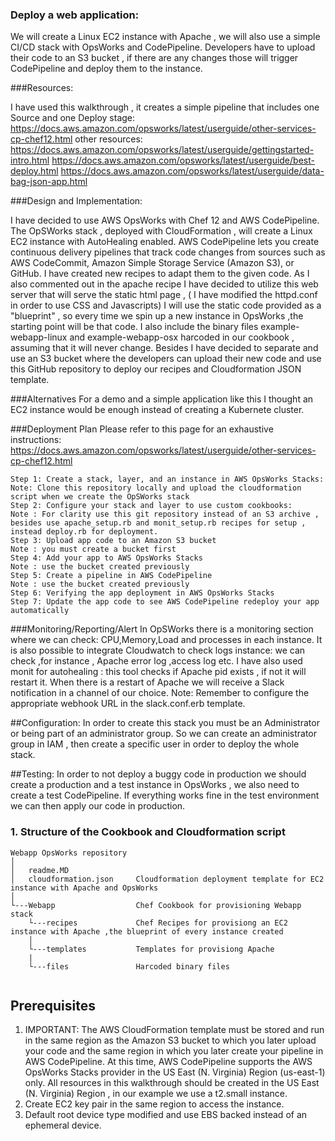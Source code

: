 ### Deploy a web application:
We will create a Linux EC2 instance with Apache , we will also use a simple CI/CD stack with OpsWorks and CodePipeline.
Developers have to upload their code to an S3 bucket , if there are any changes those will trigger CodePipeline and deploy them
to the instance.

###Resources:

I have used this walkthrough , it creates a simple pipeline that includes one Source and one Deploy stage:
https://docs.aws.amazon.com/opsworks/latest/userguide/other-services-cp-chef12.html
other resources:
https://docs.aws.amazon.com/opsworks/latest/userguide/gettingstarted-intro.html
https://docs.aws.amazon.com/opsworks/latest/userguide/best-deploy.html
https://docs.aws.amazon.com/opsworks/latest/userguide/data-bag-json-app.html


###Design and Implementation:

I have decided to use AWS OpsWorks with Chef 12 and AWS CodePipeline.
The OpSWorks stack , deployed with CloudFormation , will create a Linux EC2 instance with AutoHealing enabled.
AWS CodePipeline lets you create continuous delivery pipelines that track code changes from sources such as AWS CodeCommit, Amazon Simple Storage Service (Amazon S3), or GitHub.
I have created new recipes to adapt them to the given code. As I also commented out in the apache recipe I have decided to utilize
this web server that will serve the static html page , ( I have modified the httpd.conf in order to use CSS and Javascripts)
I will use the static code provided as a "blueprint" , so every time we spin up a new instance in OpsWorks ,the starting point will be that code.
I also include the binary files example-webapp-linux and example-webapp-osx harcoded in our cookbook , assuming that it will never change.
Besides I have decided to separate and use an S3 bucket where the developers can upload their new code and use this GitHub repository to deploy our recipes and Cloudformation JSON template.

###Alternatives
For a demo and a simple application like this I thought an EC2 instance would be enough instead of creating a Kubernete cluster.

###Deployment Plan
Please refer to this page for an exhaustive instructions:
https://docs.aws.amazon.com/opsworks/latest/userguide/other-services-cp-chef12.html

```
Step 1: Create a stack, layer, and an instance in AWS OpsWorks Stacks:
Note: Clone this repository locally and upload the cloudformation script when we create the OpSWorks stack
Step 2: Configure your stack and layer to use custom cookbooks:
Note : For clarity use this git repository instead of an S3 archive , besides use apache_setup.rb and monit_setup.rb recipes for setup , instead deploy.rb for deployment.
Step 3: Upload app code to an Amazon S3 bucket
Note : you must create a bucket first
Step 4: Add your app to AWS OpsWorks Stacks
Note : use the bucket created previously
Step 5: Create a pipeline in AWS CodePipeline
Note : use the bucket created previously
Step 6: Verifying the app deployment in AWS OpsWorks Stacks
Step 7: Update the app code to see AWS CodePipeline redeploy your app automatically

```


###Monitoring/Reporting/Alert
In OpSWorks there is a monitoring section where we can check: CPU,Memory,Load and processes in each instance.
It is also possible to integrate Cloudwatch to check logs instance: we can check ,for instance , Apache error log ,access log etc.
I have also used monit for autohealing : this tool checks if Apache pid exists , if not it will restart it.
When there is a restart of Apache we will receive a Slack notification in a channel of our choice.
Note: Remember to configure the appropriate webhook URL in the slack.conf.erb template.

##Configuration:
In order to create this stack you must be an Administrator or being part of an administrator group.
So we can create an administrator group in IAM , then create a specific user in order to deploy the whole stack.

##Testing:
In order to not deploy a buggy code in production we should create a production and a test instance in  OpsWorks ,
we also need to create a test  CodePipeline.
If everything works fine in the test environment we can then apply our code in production.

### 1. Structure of the Cookbook and Cloudformation script

```
Webapp OpsWorks repository
│
│   readme.MD
│   cloudformation.json     Cloudformation deployment template for EC2 instance with Apache and OpsWorks
│
└---Webapp                  Chef Cookbook for provisioning Webapp stack
    └---recipes             Chef Recipes for provisiong an EC2 instance with Apache ,the blueprint of every instance created
    │                       
    └---templates           Templates for provisiong Apache    
    |
    └---files               Harcoded binary files


```
## Prerequisites
1. IMPORTANT: The AWS CloudFormation template must be stored and run in the same region as the Amazon S3 bucket to which you later upload your code and the same region in which you later create your pipeline in AWS CodePipeline. At this time, AWS CodePipeline supports the AWS OpsWorks Stacks provider in the US East (N. Virginia) Region (us-east-1) only. All resources in this walkthrough should be created in the US East (N. Virginia) Region , in our example we use a t2.small instance.
1. Create EC2 key pair in the same region to access the instance.
1. Default root device type modified and use EBS backed instead of an ephemeral device.
